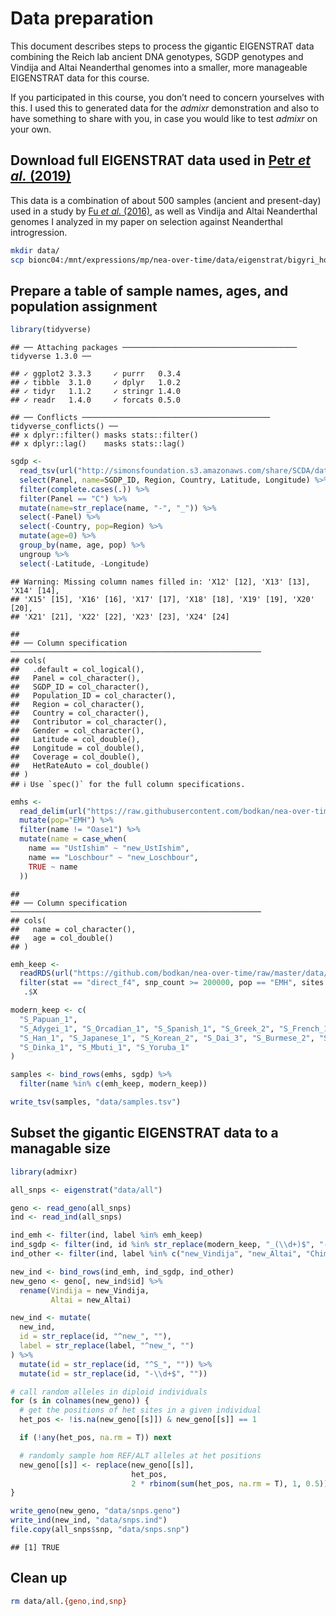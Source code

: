 Data preparation
================

This document describes steps to process the gigantic EIGENSTRAT data
combining the Reich lab ancient DNA genotypes, SGDP genotypes and
Vindija and Altai Neanderthal genomes into a smaller, more manageable
EIGENSTRAT data for this course.

If you participated in this course, you don’t need to concern yourselves
with this. I used this to generated data for the *admixr* demonstration
and also to have something to share with you, in case you would like to
test *admixr* on your own.

## Download full EIGENSTRAT data used in [Petr *et al.* (2019)](https://www.pnas.org/content/116/5/1639)

This data is a combination of about 500 samples (ancient and
present-day) used in a study by [Fu *et al.*
(2016)](https://www.nature.com/articles/nature17993), as well as Vindija
and Altai Neanderthal genomes I analyzed in my paper on selection
against Neanderthal introgression.

``` bash
mkdir data/
scp bionc04:/mnt/expressions/mp/nea-over-time/data/eigenstrat/bigyri_ho/all.{snp,ind,geno} data/
```

## Prepare a table of sample names, ages, and population assignment

``` r
library(tidyverse)
```

    ## ── Attaching packages ─────────────────────────────────────── tidyverse 1.3.0 ──

    ## ✓ ggplot2 3.3.3     ✓ purrr   0.3.4
    ## ✓ tibble  3.1.0     ✓ dplyr   1.0.2
    ## ✓ tidyr   1.1.2     ✓ stringr 1.4.0
    ## ✓ readr   1.4.0     ✓ forcats 0.5.0

    ## ── Conflicts ────────────────────────────────────────── tidyverse_conflicts() ──
    ## x dplyr::filter() masks stats::filter()
    ## x dplyr::lag()    masks stats::lag()

``` r
sgdp <-
  read_tsv(url("http://simonsfoundation.s3.amazonaws.com/share/SCDA/datasets/10_24_2014_SGDP_metainformation_update.txt")) %>%
  select(Panel, name=SGDP_ID, Region, Country, Latitude, Longitude) %>%
  filter(complete.cases(.)) %>%
  filter(Panel == "C") %>%
  mutate(name=str_replace(name, "-", "_")) %>%
  select(-Panel) %>% 
  select(-Country, pop=Region) %>%
  mutate(age=0) %>%
  group_by(name, age, pop) %>%
  ungroup %>%
  select(-Latitude, -Longitude)
```

    ## Warning: Missing column names filled in: 'X12' [12], 'X13' [13], 'X14' [14],
    ## 'X15' [15], 'X16' [16], 'X17' [17], 'X18' [18], 'X19' [19], 'X20' [20],
    ## 'X21' [21], 'X22' [22], 'X23' [23], 'X24' [24]

    ## 
    ## ── Column specification ────────────────────────────────────────────────────────
    ## cols(
    ##   .default = col_logical(),
    ##   Panel = col_character(),
    ##   SGDP_ID = col_character(),
    ##   Population_ID = col_character(),
    ##   Region = col_character(),
    ##   Country = col_character(),
    ##   Contributor = col_character(),
    ##   Gender = col_character(),
    ##   Latitude = col_double(),
    ##   Longitude = col_double(),
    ##   Coverage = col_double(),
    ##   HetRateAuto = col_double()
    ## )
    ## ℹ Use `spec()` for the full column specifications.

``` r
emhs <-
  read_delim(url("https://raw.githubusercontent.com/bodkan/nea-over-time/master/data/emh_ages.txt"), delim=" ", col_names=c("name", "age")) %>%
  mutate(pop="EMH") %>%
  filter(name != "Oase1") %>%
  mutate(name = case_when(
    name == "UstIshim" ~ "new_UstIshim",
    name == "Loschbour" ~ "new_Loschbour",
    TRUE ~ name
  ))
```

    ## 
    ## ── Column specification ────────────────────────────────────────────────────────
    ## cols(
    ##   name = col_character(),
    ##   age = col_double()
    ## )

``` r
emh_keep <-
  readRDS(url("https://github.com/bodkan/nea-over-time/raw/master/data/rds/nea_estimates.rds")) %>%
  filter(stat == "direct_f4", snp_count >= 200000, pop == "EMH", sites == "all", C == "Yoruba") %>%
   .$X

modern_keep <- c(
  "S_Papuan_1",
  "S_Adygei_1", "S_Orcadian_1", "S_Spanish_1", "S_Greek_2", "S_French_1", "S_Russian_1", "S_Icelandic_2", "S_Estonian_1",   "S_Czech_2", "S_Tuscan_1",
  "S_Han_1", "S_Japanese_1", "S_Korean_2", "S_Dai_3", "S_Burmese_2", "S_Tujia_1", "S_Uygur_1", "S_Hezhen_2",
  "S_Dinka_1", "S_Mbuti_1", "S_Yoruba_1"
)

samples <- bind_rows(emhs, sgdp) %>%
  filter(name %in% c(emh_keep, modern_keep))

write_tsv(samples, "data/samples.tsv")
```

## Subset the gigantic EIGENSTRAT data to a managable size

``` r
library(admixr)

all_snps <- eigenstrat("data/all")

geno <- read_geno(all_snps)
ind <- read_ind(all_snps)

ind_emh <- filter(ind, label %in% emh_keep)
ind_sgdp <- filter(ind, id %in% str_replace(modern_keep, "_(\\d+)$", "-\\1"))
ind_other <- filter(ind, label %in% c("new_Vindija", "new_Altai", "Chimp"))

new_ind <- bind_rows(ind_emh, ind_sgdp, ind_other)
new_geno <- geno[, new_ind$id] %>%
  rename(Vindija = new_Vindija,
         Altai = new_Altai)

new_ind <- mutate(
  new_ind,
  id = str_replace(id, "^new_", ""),
  label = str_replace(label, "^new_", "")
) %>%
  mutate(id = str_replace(id, "^S_", "")) %>%
  mutate(id = str_replace(id, "-\\d+$", ""))

# call random alleles in diploid individuals
for (s in colnames(new_geno)) {
  # get the positions of het sites in a given individual
  het_pos <- !is.na(new_geno[[s]]) & new_geno[[s]] == 1

  if (!any(het_pos, na.rm = T)) next

  # randomly sample hom REF/ALT alleles at het positions
  new_geno[[s]] <- replace(new_geno[[s]],
                           het_pos,
                           2 * rbinom(sum(het_pos, na.rm = T), 1, 0.5)) %>% as.integer
}

write_geno(new_geno, "data/snps.geno")
write_ind(new_ind, "data/snps.ind")
file.copy(all_snps$snp, "data/snps.snp")
```

    ## [1] TRUE

## Clean up

``` bash
rm data/all.{geno,ind,snp}
```
